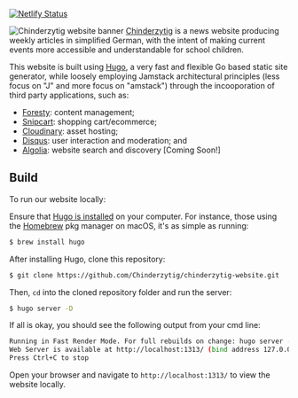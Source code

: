 [![Netlify Status](https://api.netlify.com/api/v1/badges/1e519541-da15-44b2-9d10-23d8c1bc6f0a/deploy-status)](https://app.netlify.com/sites/chinderzytig-v1/deploys)

![Chinderzytig website banner](https://res.cloudinary.com/chinderzytig/image/upload/v1605558755/logos/banner_hlymn4.png)
[Chinderzytig](https://www.chinderzytig.ch/) is a news website producing weekly articles in simplified German, with the intent of making current events more accessible and understandable for school children.

This website is built using [Hugo](https://gohugo.io/), a very fast and flexible Go based static site generator, while loosely
employing Jamstack architectural principles (less focus on "J" and more focus on "amstack") through the incooporation of third party applications, such as:

- [Foresty](https://forestry.io/): content management;
- [Snipcart](https://snipcart.com/): shopping cart/ecommerce;
- [Cloudinary](https://cloudinary.com/): asset hosting;
- [Disqus](https://disqus.com/): user interaction and moderation; and
- [Algolia](https://www.algolia.com/): website search and discovery [Coming Soon!]

## Build
To run our website locally:

Ensure that [Hugo is installed](https://gohugo.io/getting-started/installing/) on your computer. For instance, those using the [Homebrew](https://brew.sh/) pkg manager on macOS, it's as simple as running:
```bash
$ brew install hugo
```

After installing Hugo, clone this repository:
```bash
$ git clone https://github.com/Chinderzytig/chinderzytig-website.git
```

Then, `cd` into the cloned repository folder and run the server:
```bash
$ hugo server -D
```

If all is okay, you should see the following output from your cmd line:
```bash
Running in Fast Render Mode. For full rebuilds on change: hugo server --disableFastRender
Web Server is available at http://localhost:1313/ (bind address 127.0.0.1)
Press Ctrl+C to stop
```

Open your browser and navigate to `http://localhost:1313/` to view the website locally.
